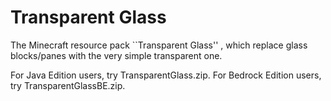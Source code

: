 # Transparent Glass
The Minecraft resource pack ``Transparent Glass'' , which replace glass blocks/panes with the very simple transparent one.

For Java Edition users, try TransparentGlass.zip. For Bedrock Edition users, try TransparentGlassBE.zip.
